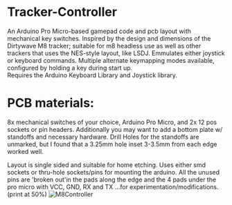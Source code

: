 # Tracker-Controller
An Arduino Pro Micro-based gamepad code and pcb layout with mechanical key switches. Inspired by the design and dimensions of the Dirtywave M8 tracker; suitable for m8 headless use as well as other trackers that uses the NES-style layout, like LSDJ.
Emmulates either joystick or keyboard commands.  Multiple alternate keymapping modes available, configured by holding a key during start up.  
Requires the Arduino Keyboard Library and Joystick library.

# PCB materials:
8x mechanical switches of your choice, Arduino Pro Micro, and 2x 12 pos sockets or pin headers.
Additionally you may want to add a bottom plate w/ standoffs and necessary hardware.  Drill Holes for the standoffs are unmarked, but I found that a  3.25mm hole inset 3-3.5mm from each edge worked well.

Layout is single sided and suitable for home etching.   Uses either smd sockets or thru-hole sockets/pins for mounting the arduino.
All the unused pins are 'broken out'in the pads along the edge and the 4 pads under the pro micro with VCC, GND, RX and TX ...for experimentation/modifications.  
(print at 50%)
![M8Controller](https://github.com/miotislucifugis/Tracker-Controller/assets/20709580/824c516a-1140-4270-9e31-48e3c63163a6)
